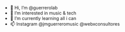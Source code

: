 - 👋 Hi, I’m @guerrerolab
- 👀 I’m interested in music & tech
- 🌱 I’m currently learning all i can
- 📫 Instagram @jmguerreromusic  @webxconsultores

<!---
guerrerolab/guerrerolab is a ✨ special ✨ repository because its `README.md` (this file) appears on your GitHub profile.
You can click the Preview link to take a look at your changes.
--->
